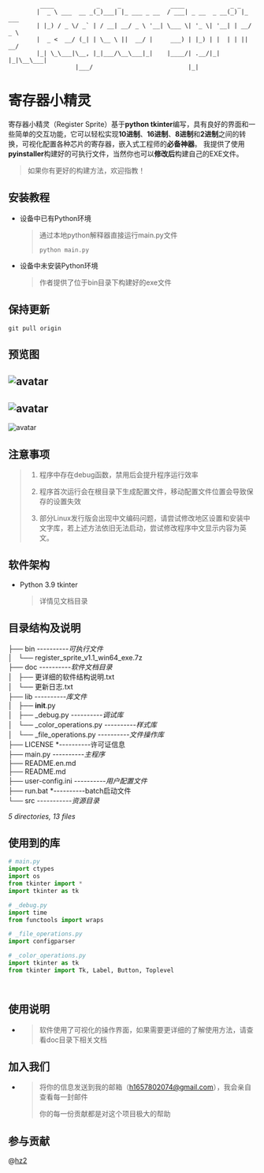 ```shell script
         ____            _     _              ____             _ _
        |  _ \ ___  __ _(_)___| |_ ___ _ __  / ___| _ __  _ __(_) |_ ___
        | |_) / _ \/ _` | / __| __/ _ \ '__| \___ \| '_ \| '__| | __/ _ \
        |  _ <  __/ (_| | \__ \ ||  __/ |     ___) | |_) | |  | | ||  __/
        |_| \_\___|\__, |_|___/\__\___|_|    |____/| .__/|_|  |_|\__\___|
                   |___/                           |_|
```
# **寄存器小精灵**

寄存器小精灵（Register Sprite）基于**python tkinter**编写，具有良好的界面和一些简单的交互功能，它可以轻松实现**10进制**、**16进制**、**8进制**和**2进制**之间的转换，可视化配置各种芯片的寄存器，嵌入式工程师的**必备神器**。
我提供了使用**pyinstaller**构建好的可执行文件，当然你也可以**修改后**构建自己的EXE文件。

> 如果你有更好的构建方法，欢迎指教！

安装教程
----

* 设备中已有Python环境
  
    > 通过本地python解释器直接运行main.py文件
    >
    > `python main.py `
    
* 设备中未安装Python环境
  
    > 作者提供了位于bin目录下构建好的exe文件

保持更新
----
```shell script
git pull origin
```

预览图
---
![avatar](http://ngrok.huazheng.club/wp-content/uploads/2020/11/my_pic1.png)
---
![avatar](http://ngrok.huazheng.club/wp-content/uploads/2020/11/my_pic2.png)
---
![avatar](http://ngrok.huazheng.club/wp-content/uploads/2020/11/my_pic3.png)

注意事项
----
> 1. 程序中存在debug函数，禁用后会提升程序运行效率
>
> 2. 程序首次运行会在根目录下生成配置文件，移动配置文件位置会导致保存的设置失效
>
> 3. 部分Linux发行版会出现中文编码问题，请尝试修改地区设置和安装中文字库，若上述方法依旧无法启动，尝试修改程序中文显示内容为英文。

软件架构
----
* Python 3.9 tkinter
  
  > 详情见文档目录

目录结构及说明
----
├── bin		*----------可执行文件* <br>
│   └── register_sprite_v1.1_win64_exe.7z		<br>
├── doc		*----------软件文档目录* <br>
│   ├── 更详细的软件结构说明.txt		<br>
│   └── 更新日志.txt		<br>
├── lib		*----------库文件*<br>
│   ├── __init__.py		<br>
│   ├── _debug.py		*----------调试库*<br>
│   └── _color_operations.py		*----------样式库*<br>
│   └── _file_operations.py		*----------文件操作库*<br>
├── LICENSE		*----------许可证信息<br>
├── main.py		*----------主程序*<br>
├── README.en.md		<br>
├── README.md		<br>
├── user-config.ini	  *----------用户配置文件*	<br>├── run.bat	  *----------batch启动文件	<br>
└── src		*-----------资源目录*<br>

*5 directories, 13 files*

使用到的库
-----
```python
# main.py
import ctypes
import os
from tkinter import *
import tkinter as tk

# _debug.py
import time
from functools import wraps

# _file_operations.py
import configparser

# _color_operations.py
import tkinter as tk
from tkinter import Tk, Label, Button, Toplevel
```


​    
使用说明
----                
* > 软件使用了可视化的操作界面，如果需要更详细的了解使用方法，请查看doc目录下相关文档

加入我们
----
* > 将你的信息发送到我的邮箱（h1657802074@gmail.com），我会亲自查看每一封邮件
  >
  > 你的每一份贡献都是对这个项目极大的帮助

参与贡献
----
@[hz2](https://gitee.com/JensenHua/)
